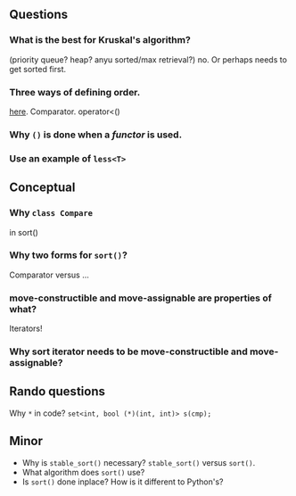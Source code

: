 ## Questions
### What is the best for Kruskal's algorithm?
(priority queue? heap? anyu sorted/max retrieval?) no. Or perhaps needs to get sorted first.

### Three ways of defining order.
[here](fusharblog.com/3-ways-to-define-comparison-functions-in-cpp/). Comparator. operator<()

### Why `()` is done when a *functor* is used.

### Use an example of `less<T>`

## Conceptual
### Why `class Compare`
in sort()
### Why two forms for `sort()`?
Comparator versus ...
### move-constructible and move-assignable are properties of what?
Iterators!
### Why sort iterator needs to be move-constructible and move-assignable?


## Rando questions
Why `*` in code? `set<int, bool (*)(int, int)> s(cmp);`

## Minor

* Why is `stable_sort()` necessary?  `stable_sort()` versus `sort()`. 
* What algorithm does `sort()` use?
* Is `sort()` done inplace? How is it different to Python's?

